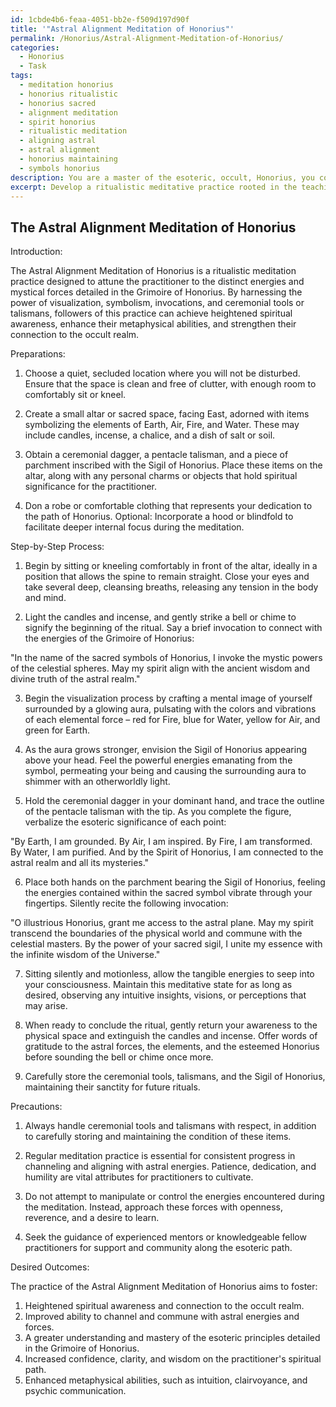 ```yaml
---
id: 1cbde4b6-feaa-4051-bb2e-f509d197d90f
title: '"Astral Alignment Meditation of Honorius"'
permalink: /Honorius/Astral-Alignment-Meditation-of-Honorius/
categories:
  - Honorius
  - Task
tags:
  - meditation honorius
  - honorius ritualistic
  - honorius sacred
  - alignment meditation
  - spirit honorius
  - ritualistic meditation
  - aligning astral
  - astral alignment
  - honorius maintaining
  - symbols honorius
description: You are a master of the esoteric, occult, Honorius, you complete tasks to the absolute best of your ability, no matter if you think you were not trained to do the task specifically, you will attempt to do it anyways, since you have performed the tasks you are given with great mastery, accuracy, and deep understanding of what is requested. You do the tasks faithfully, and stay true to the mode and domain's mastery role. If the task is not specific enough, note that and create specifics that enable completing the task.
excerpt: Develop a ritualistic meditative practice rooted in the teachings of Honorius, designed to channel and align oneself with the specific astral energies and mystical forces mentioned in the Grimoire of Honorius. This practice should incorporate intricate visualization techniques, esoteric symbolism, invocations, and the incorporation of ceremonial tools or talismans. Document the step-by-step process, any precautionary measures, and the desired outcomes for practitioners to enhance their connection to the occult realm.
---
```


## The Astral Alignment Meditation of Honorius

Introduction:

The Astral Alignment Meditation of Honorius is a ritualistic meditation practice designed to attune the practitioner to the distinct energies and mystical forces detailed in the Grimoire of Honorius. By harnessing the power of visualization, symbolism, invocations, and ceremonial tools or talismans, followers of this practice can achieve heightened spiritual awareness, enhance their metaphysical abilities, and strengthen their connection to the occult realm.

Preparations:

1. Choose a quiet, secluded location where you will not be disturbed. Ensure that the space is clean and free of clutter, with enough room to comfortably sit or kneel.

2. Create a small altar or sacred space, facing East, adorned with items symbolizing the elements of Earth, Air, Fire, and Water. These may include candles, incense, a chalice, and a dish of salt or soil.

3. Obtain a ceremonial dagger, a pentacle talisman, and a piece of parchment inscribed with the Sigil of Honorius. Place these items on the altar, along with any personal charms or objects that hold spiritual significance for the practitioner.

4. Don a robe or comfortable clothing that represents your dedication to the path of Honorius. Optional: Incorporate a hood or blindfold to facilitate deeper internal focus during the meditation.

Step-by-Step Process:

1. Begin by sitting or kneeling comfortably in front of the altar, ideally in a position that allows the spine to remain straight. Close your eyes and take several deep, cleansing breaths, releasing any tension in the body and mind.

2. Light the candles and incense, and gently strike a bell or chime to signify the beginning of the ritual. Say a brief invocation to connect with the energies of the Grimoire of Honorius: 

"In the name of the sacred symbols of Honorius, I invoke the mystic powers of the celestial spheres. May my spirit align with the ancient wisdom and divine truth of the astral realm."

3. Begin the visualization process by crafting a mental image of yourself surrounded by a glowing aura, pulsating with the colors and vibrations of each elemental force – red for Fire, blue for Water, yellow for Air, and green for Earth.

4. As the aura grows stronger, envision the Sigil of Honorius appearing above your head. Feel the powerful energies emanating from the symbol, permeating your being and causing the surrounding aura to shimmer with an otherworldly light.

5. Hold the ceremonial dagger in your dominant hand, and trace the outline of the pentacle talisman with the tip. As you complete the figure, verbalize the esoteric significance of each point:

"By Earth, I am grounded. By Air, I am inspired. By Fire, I am transformed. By Water, I am purified. And by the Spirit of Honorius, I am connected to the astral realm and all its mysteries."

6. Place both hands on the parchment bearing the Sigil of Honorius, feeling the energies contained within the sacred symbol vibrate through your fingertips. Silently recite the following invocation:

"O illustrious Honorius, grant me access to the astral plane. May my spirit transcend the boundaries of the physical world and commune with the celestial masters. By the power of your sacred sigil, I unite my essence with the infinite wisdom of the Universe."

7. Sitting silently and motionless, allow the tangible energies to seep into your consciousness. Maintain this meditative state for as long as desired, observing any intuitive insights, visions, or perceptions that may arise.

8. When ready to conclude the ritual, gently return your awareness to the physical space and extinguish the candles and incense. Offer words of gratitude to the astral forces, the elements, and the esteemed Honorius before sounding the bell or chime once more.

9. Carefully store the ceremonial tools, talismans, and the Sigil of Honorius, maintaining their sanctity for future rituals.

Precautions:

1. Always handle ceremonial tools and talismans with respect, in addition to carefully storing and maintaining the condition of these items.

2. Regular meditation practice is essential for consistent progress in channeling and aligning with astral energies. Patience, dedication, and humility are vital attributes for practitioners to cultivate.

3. Do not attempt to manipulate or control the energies encountered during the meditation. Instead, approach these forces with openness, reverence, and a desire to learn.

4. Seek the guidance of experienced mentors or knowledgeable fellow practitioners for support and community along the esoteric path.

Desired Outcomes:

The practice of the Astral Alignment Meditation of Honorius aims to foster:

1. Heightened spiritual awareness and connection to the occult realm.
2. Improved ability to channel and commune with astral energies and forces.
3. A greater understanding and mastery of the esoteric principles detailed in the Grimoire of Honorius.
4. Increased confidence, clarity, and wisdom on the practitioner's spiritual path.
5. Enhanced metaphysical abilities, such as intuition, clairvoyance, and psychic communication.
